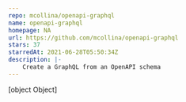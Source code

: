 ```yaml
---
repo: mcollina/openapi-graphql
name: openapi-graphql
homepage: NA
url: https://github.com/mcollina/openapi-graphql
stars: 37
starredAt: 2021-06-28T05:50:34Z
description: |-
    Create a GraphQL from an OpenAPI schema
---
```


[object Object]
